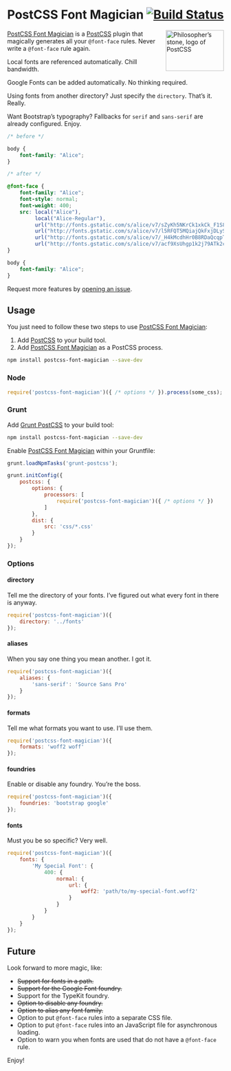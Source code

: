 # PostCSS Font Magician [![Build Status][ci-img]][ci]

<img align="right" width="135" height="95" src="http://postcss.github.io/postcss/logo-leftp.png" title="Philosopher’s stone, logo of PostCSS">

[PostCSS Font Magician] is a [PostCSS] plugin that magically generates all your `@font-face` rules. Never write a `@font-face` rule again.

Local fonts are referenced automatically. Chill bandwidth.

Google Fonts can be added automatically. No thinking required.

Using fonts from another directory? Just specify the `directory`. That’s it. Really.

Want Bootstrap’s typography? Fallbacks for `serif` and `sans-serif` are already configured. Enjoy.

```css
/* before */

body {
    font-family: "Alice";
}

/* after */

@font-face {
    font-family: "Alice";
    font-style: normal;
    font-weight: 400;
    src: local("Alice"),
         local("Alice-Regular"),
         url("http://fonts.gstatic.com/s/alice/v7/sZyKh5NKrCk1xkCk_F1S8A.eot?") format("eot"),
         url("http://fonts.gstatic.com/s/alice/v7/l5RFQT5MQiajQkFxjDLySg.woff2") format("woff2"),
         url("http://fonts.gstatic.com/s/alice/v7/_H4kMcdhHr0B8RDaQcqpTA.woff") format("woff"),
         url("http://fonts.gstatic.com/s/alice/v7/acf9XsUhgp1k2j79ATk2cw.ttf") format("truetype")
}

body {
    font-family: "Alice";
}
```

Request more features by [opening an issue].

## Usage

You just need to follow these two steps to use [PostCSS Font Magician]:

1. Add [PostCSS] to your build tool.
2. Add [PostCSS Font Magician] as a PostCSS process.

```sh
npm install postcss-font-magician --save-dev
```

### Node

```js
require('postcss-font-magician')({ /* options */ }).process(some_css);
```

### Grunt

Add [Grunt PostCSS] to your build tool:

```sh
npm install postcss-font-magician --save-dev
```

Enable [PostCSS Font Magician] within your Gruntfile:

```js
grunt.loadNpmTasks('grunt-postcss');

grunt.initConfig({
    postcss: {
        options: {
            processors: [
                require('postcss-font-magician')({ /* options */ })
            ]
        },
        dist: {
            src: 'css/*.css'
        }
    }
});
```

### Options

#### directory

Tell me the directory of your fonts. I’ve figured out what every font in there is anyway.

```js
require('postcss-font-magician')({
    directory: '../fonts'
});
```

#### aliases

When you say one thing you mean another. I got it.

```js
require('postcss-font-magician')({
    aliases: {
        'sans-serif': 'Source Sans Pro'
    }
});
```

#### formats

Tell me what formats you want to use. I’ll use them.

```js
require('postcss-font-magician')({
    formats: 'woff2 woff'
});
```

#### foundries

Enable or disable any foundry. You’re the boss.

```js
require('postcss-font-magician')({
    foundries: 'bootstrap google'
});
```

#### fonts

Must you be so specific? Very well.

```js
require('postcss-font-magician')({
    fonts: {
        'My Special Font': {
            400: {
                normal: {
                    url: {
                        woff2: 'path/to/my-special-font.woff2'
                    }
                }
            }
        }
    }
});
```

## Future

Look forward to more magic, like:

- <s>Support for fonts in a path.</s>
- <s>Support for the Google Font foundry.</s> 
- Support for the TypeKit foundry.
- <s>Option to disable any foundry.</s>
- <s>Option to alias any font family.</s>
- Option to put `@font-face` rules into a separate CSS file.
- Option to put `@font-face` rules into an JavaScript file for asynchronous loading.
- Option to warn you when fonts are used that do not have a `@font-face` rule.

Enjoy!

[ci]: https://travis-ci.org/jonathantneal/postcss-font-magician
[ci-img]: https://travis-ci.org/jonathantneal/postcss-font-magician.svg
[opening an issue]: https://github.com/jonathantneal/postcss-font-magician/issues
[Grunt PostCSS]: https://github.com/nDmitry/grunt-postcss
[PostCSS]: https://github.com/postcss/postcss
[PostCSS Font Magician]: https://github.com/jonathantneal/postcss-font-magician
